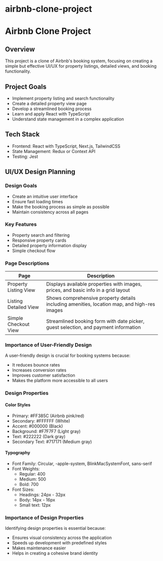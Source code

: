 # airbnb-clone-project

# Airbnb Clone Project

## Overview
This project is a clone of Airbnb's booking system, focusing on creating a simple but effective UI/UX for property listings, detailed views, and booking functionality.

## Project Goals
- Implement property listing and search functionality
- Create a detailed property view page
- Develop a streamlined booking process
- Learn and apply React with TypeScript
- Understand state management in a complex application

## Tech Stack
- Frontend: React with TypeScript, Next.js, TailwindCSS
- State Management: Redux or Context API
- Testing: Jest

## UI/UX Design Planning

### Design Goals
- Create an intuitive user interface
- Ensure fast loading times
- Make the booking process as simple as possible
- Maintain consistency across all pages

### Key Features
- Property search and filtering
- Responsive property cards
- Detailed property information display
- Simple checkout flow

### Page Descriptions

| Page | Description |
|------|-------------|
| Property Listing View | Displays available properties with images, prices, and basic info in a grid layout |
| Listing Detailed View | Shows comprehensive property details including amenities, location map, and high-res images |
| Simple Checkout View | Streamlined booking form with date picker, guest selection, and payment information |

### Importance of User-Friendly Design
A user-friendly design is crucial for booking systems because:
- It reduces bounce rates
- Increases conversion rates
- Improves customer satisfaction
- Makes the platform more accessible to all users

### Design Properties

#### Color Styles
- Primary: #FF385C (Airbnb pink/red)
- Secondary: #FFFFFF (White)
- Accent: #000000 (Black)
- Background: #F7F7F7 (Light gray)
- Text: #222222 (Dark gray)
- Secondary Text: #717171 (Medium gray)

#### Typography
- Font Family: Circular, -apple-system, BlinkMacSystemFont, sans-serif
- Font Weights: 
  - Regular: 400
  - Medium: 500
  - Bold: 700
- Font Sizes:
  - Headings: 24px - 32px
  - Body: 14px - 16px
  - Small text: 12px

### Importance of Design Properties
Identifying design properties is essential because:
- Ensures visual consistency across the application
- Speeds up development with predefined styles
- Makes maintenance easier
- Helps in creating a cohesive brand identity
